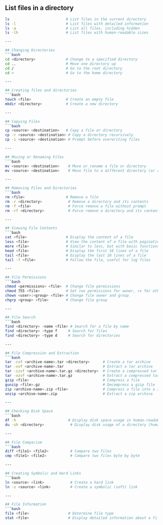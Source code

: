 ## List files in a directory
```bash
ls                          # List files in the current directory
ls -l                       # List files with detailed information
ls -a                       # List all files, including hidden
ls -lh                      # List files with human-readable sizes

---

## Changing Directories
```bash
cd <directory>              # Change to a specified directory
cd ..                       # Move one directory up
cd /                        # Go to the root directory
cd ~                        # Go to the home directory

---

## Creating files and directories 
```bash
touch <file>                # Create an empty file
mkdir <directory>           # Create a new directory

---

## Copying Files 
```bash
cp <source> <destination>   # Copy a file or directory
cp -r <source> <destination> # Copy a directory recursively
cp -i <source> <destination> # Prompt before overwriting files

---

## Moving or Renaming Files
```bash
mv <source> <destination>    # Move or rename a file or directory
mv <source> <destination>    # Move file to a different directory (or rename)

---

## Removing Files and Directories 
```bash
rm <file>                   # Remove a file
rm -r <directory>            # Remove a directory and its contents
rm -f <file>                 # Force remove a file without prompt
rm -rf <directory>           # Force remove a directory and its contents

---

## Viewing File Contents
```bash
cat <file>                  # Display the content of a file
less <file>                 # View the content of a file with pagination
more <file>                 # Similar to less, but with basic functionality
head <file>                 # Display the first 10 lines of a file
tail <file>                 # Display the last 10 lines of a file
tail -f <file>              # Follow the file, useful for log files

---

## File Permissions
```bash
chmod <permissions> <file>  # Change file permissions
chmod 755 <file>            # Set rwx permissions for owner, rx for others
chown <user>:<group> <file> # Change file owner and group
chgrp <group> <file>        # Change file group

---

## File Search
```bash
find <directory> -name <file> # Search for a file by name
find <directory> -type f     # Search for files
find <directory> -type d     # Search for directories

---

## File Compression and Extraction
```bash
tar -cvf <archive-name>.tar <directory>      # Create a tar archive
tar -xvf <archive-name>.tar                  # Extract a tar archive
tar -czvf <archive-name>.tar.gz <directory>  # Create a compressed tar archive (gzip)
tar -xzvf <archive-name>.tar.gz              # Extract a compressed tar archive (gzip)
gzip <file>                                  # Compress a file
gunzip <file>.gz                             # Decompress a gzip file
zip <archive-name>.zip <file>                # Compress a file into a zip archive
unzip <archive-name>.zip                     # Extract a zip archive

---

## Checking Disk Space
```bash
df -h                        # Display disk space usage in human-readable format
du -sh <directory>            # Display disk usage of a directory (human-readable)

---

## File Comparism
```bash
diff <file1> <file2>          # Compare two files
cmp <file1> <file2>           # Compare two files byte by byte

---

## Creating Symbolic and Hard Links
```bash
ln <source> <link>            # Create a hard link
ln -s <source> <link>         # Create a symbolic (soft) link

---

## File Information
```bash
file <file>                  # Determine file type
stat <file>                  # Display detailed information about a file

